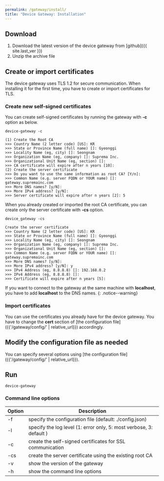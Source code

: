 ```yaml
---
permalink: /gateway/install/
title: "Device Gateway: Installation"
---
```


## Download

1. Download the latest version of the device gateway from [github]({{ site.last_ver }})
2. Unzip the archive file

## Create or import certificates

The device gateway uses TLS 1.2 for secure communication. When installing it for the first time, you have to create or import certificates for TLS. 

### Create new self-signed certificates

You can create self-signed certificates by running the gateway with __-c__ option as below.

```
device-gateway -c

(1) Create the Root CA
>>> Country Name (2 letter code) [US]: KR
>>> State or Province Name (full name) []: Gyeonggi
>>> Locality Name (eg, city) []: Seongnam
>>> Organization Name (eg, company) []: Suprema Inc.
>>> Organizational Unit Name (eg, section) []:
>>> CA certificate will expire after n years [10]:
(2) Create the server certificate
>>> Do you want to use the same information as root CA? [Y/n]:
>>> Common Name (e.g. server FQDN or YOUR name) []: gateway.supremainc.com
>>> More DNS names? [y/N]:
>>> More IPv4 address? [y/N]:
>>> Server certificate will expire after n years [2]: 5
```

When you already created or imported the root CA certificate, you can create only the server certificate with __-cs__ option. 

```
device_gateway -cs

Create the server certificate
>>> Country Name (2 letter code) [US]: KR
>>> State or Province Name (full name) []: Gyeonggi
>>> Locality Name (eg, city) []: Seongnam
>>> Organization Name (eg, company) []: Suprema Inc.
>>> Organizational Unit Name (eg, section) []:
>>> Common Name (e.g. server FQDN or YOUR name) []: gateway.supremainc.com
>>> More DNS names? [y/N]:
>>> More IPv4 address? [y/N]: y
>>> IPv4 Address (eg, 8.8.8.8) []: 192.168.0.2
>>> IPv4 Address (eg, 8.8.8.8) []:
>>> Certificate will expire after n years [5]:
```

If you want to connect to the gateway at the same machine with __localhost__, you have to add __localhost__ to the DNS names.
{: .notice--warning}

### Import certificates

You can use the certificates you already have for the device gateway. You have to change the __cert__ section of [the configuration file]({{'/gateway/config/' | relative_url}}) accordingly.

## Modify the configuration file as needed

You can specify several options using [the configuration file]({{'/gateway/config/' | relative_url}}).  

## Run

```
device-gateway
```


### Command line options

| Option | Description |
| ------ | ----------- |
| -f     | specify the configuration file (default: ./config.json) |
| -l     | specify the log level (1: error only, 5: most verbose, 3: default ) |
| -c     | create the self-signed certificates for SSL communication | 
| -cs    | create the server certificate using the existing root CA | 
| -v     | show the version of the gateway |
| -h     | show the command line options | 